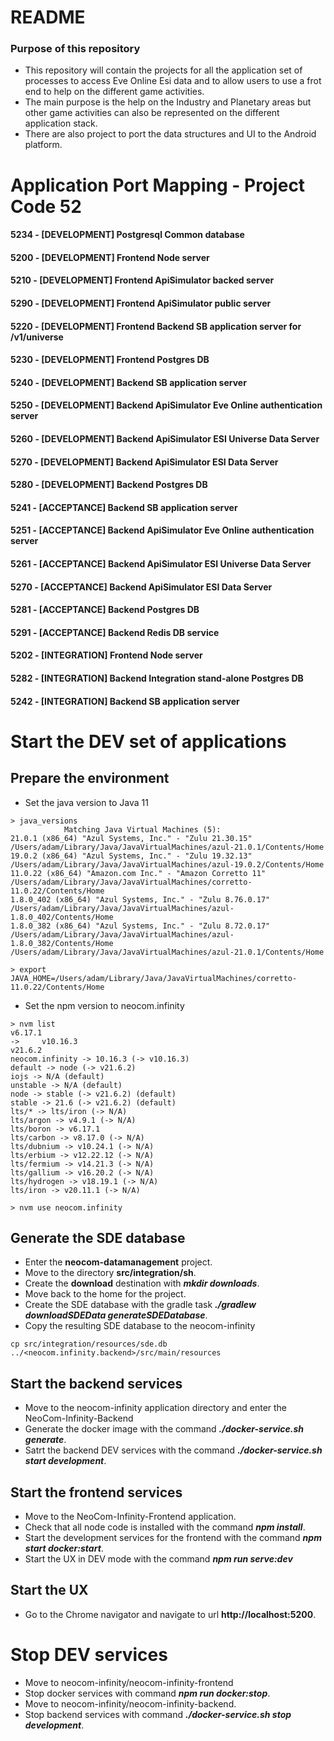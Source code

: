 # README #
### Purpose of this repository
* This repository will contain the projects for all the application set of processes to access Eve Online Esi data and to allow users to use a frot end to help on the different game activities.
* The main purpose is the help on the Industry and Planetary areas but other game activities can also be represented on the different application stack.
* There are also project to port the data structures and UI to the Android platform.

# Application Port Mapping - Project Code 52
#### 5234 - [DEVELOPMENT] Postgresql Common database

#### 5200 - [DEVELOPMENT] Frontend Node server
#### 5210 - [DEVELOPMENT] Frontend ApiSimulator backed server
#### 5290 - [DEVELOPMENT] Frontend ApiSimulator public server
#### 5220 - [DEVELOPMENT] Frontend Backend SB application server for /v1/universe
#### 5230 - [DEVELOPMENT] Frontend Postgres DB
#### 5240 - [DEVELOPMENT] Backend SB application server
#### 5250 - [DEVELOPMENT] Backend ApiSimulator Eve Online authentication server
#### 5260 - [DEVELOPMENT] Backend ApiSimulator ESI Universe Data Server
#### 5270 - [DEVELOPMENT] Backend ApiSimulator ESI Data Server
#### 5280 - [DEVELOPMENT] Backend Postgres DB

#### 5241 - [ACCEPTANCE] Backend SB application server
#### 5251 - [ACCEPTANCE] Backend ApiSimulator Eve Online authentication server
#### 5261 - [ACCEPTANCE] Backend ApiSimulator ESI Universe Data Server
#### 5270 - [ACCEPTANCE] Backend ApiSimulator ESI Data Server
#### 5281 - [ACCEPTANCE] Backend Postgres DB
#### 5291 - [ACCEPTANCE] Backend Redis DB service

#### 5202 - [INTEGRATION] Frontend Node server
#### 5282 - [INTEGRATION] Backend Integration stand-alone Postgres DB
#### 5242 - [INTEGRATION] Backend SB application server

# Start the DEV set of applications
## Prepare the environment
* Set the java version to Java 11

````
> java_versions
            Matching Java Virtual Machines (5):
21.0.1 (x86_64) "Azul Systems, Inc." - "Zulu 21.30.15" /Users/adam/Library/Java/JavaVirtualMachines/azul-21.0.1/Contents/Home
19.0.2 (x86_64) "Azul Systems, Inc." - "Zulu 19.32.13" /Users/adam/Library/Java/JavaVirtualMachines/azul-19.0.2/Contents/Home
11.0.22 (x86_64) "Amazon.com Inc." - "Amazon Corretto 11" /Users/adam/Library/Java/JavaVirtualMachines/corretto-11.0.22/Contents/Home
1.8.0_402 (x86_64) "Azul Systems, Inc." - "Zulu 8.76.0.17" /Users/adam/Library/Java/JavaVirtualMachines/azul-1.8.0_402/Contents/Home
1.8.0_382 (x86_64) "Azul Systems, Inc." - "Zulu 8.72.0.17" /Users/adam/Library/Java/JavaVirtualMachines/azul-1.8.0_382/Contents/Home
/Users/adam/Library/Java/JavaVirtualMachines/azul-21.0.1/Contents/Home

> export JAVA_HOME=/Users/adam/Library/Java/JavaVirtualMachines/corretto-11.0.22/Contents/Home
````
* Set the npm version to neocom.infinity
````
> nvm list
v6.17.1
->     v10.16.3
v21.6.2
neocom.infinity -> 10.16.3 (-> v10.16.3)
default -> node (-> v21.6.2)
iojs -> N/A (default)
unstable -> N/A (default)
node -> stable (-> v21.6.2) (default)
stable -> 21.6 (-> v21.6.2) (default)
lts/* -> lts/iron (-> N/A)
lts/argon -> v4.9.1 (-> N/A)
lts/boron -> v6.17.1
lts/carbon -> v8.17.0 (-> N/A)
lts/dubnium -> v10.24.1 (-> N/A)
lts/erbium -> v12.22.12 (-> N/A)
lts/fermium -> v14.21.3 (-> N/A)
lts/gallium -> v16.20.2 (-> N/A)
lts/hydrogen -> v18.19.1 (-> N/A)
lts/iron -> v20.11.1 (-> N/A)

> nvm use neocom.infinity
````
## Generate the SDE database
* Enter the **neocom-datamanagement** project.
* Move to the directory **src/integration/sh**.
* Create the **download** destination with ***mkdir downloads***.
* Move back to the home for the project.
* Create the SDE database with the gradle task ***./gradlew downloadSDEData generateSDEDatabase***.
* Copy the resulting SDE database to the neocom-infinity
````
cp src/integration/resources/sde.db ../<neocom.infinity.backend>/src/main/resources
````

## Start the backend services
* Move to the neocom-infinity application directory and enter the NeoCom-Infinity-Backend
* Generate the docker image with the command ***./docker-service.sh generate***.
* Satrt the backend DEV services with the command ***./docker-service.sh start development***.

## Start the frontend services
* Move to the NeoCom-Infinity-Frontend application.
* Check that all node code is installed with the command ***npm install***.
* Start the development services for the frontend with the command ***npm start docker:start***.
* Start the UX in DEV mode with the command ***npm run serve:dev***

## Start the UX
* Go to the Chrome navigator and navigate to url **http://localhost:5200**.

# Stop DEV services
* Move to neocom-infinity/neocom-infinity-frontend
* Stop docker services with command ***npm run docker:stop***.
* Move to neocom-infinity/neocom-infinity-backend.
* Stop backend services with command ***./docker-service.sh stop development***.
